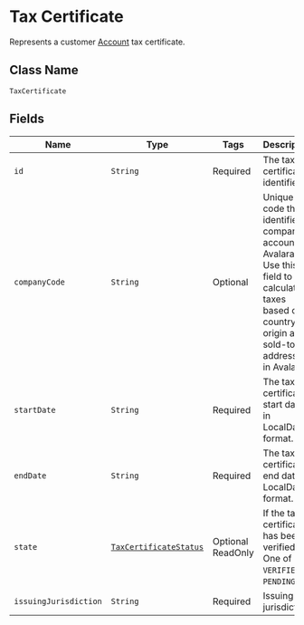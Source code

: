 # Tax Certificate

Represents a customer [Account](/doc/account-api.md) tax certificate.

## Class Name

`TaxCertificate`

## Fields

| Name | Type | Tags | Description | Getter |
|  --- | --- | --- | --- | --- |
| `id` | `String` | Required | The tax certificate identifier. | String getId() |
| `companyCode` | `String` | Optional | Unique code that identifies a company account in Avalara. Use this field to calculate taxes based on country of origin and sold-to addresses in Avalara. | String getCompanyCode() |
| `startDate` | `String` | Required | The tax certificate start date, in LocalDate format. | String getStartDate() |
| `endDate` | `String` | Required | The tax certificate end date, in LocalDate format. | String getEndDate() |
| `state` | [`TaxCertificateStatus`](/doc/models/tax-certificate-state.md) | Optional<br>ReadOnly | If the tax certificate has been verified. One of `VERIFIED` or `PENDING`. | TaxCertificateStatus getState() |
| `issuingJurisdiction` | `String` | Required | Issuing jurisdiction. | String getIssuingJurisdiction()
